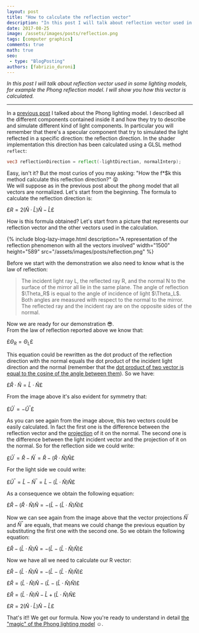 ```yaml
---
layout: post
title: "How to calculate the reflection vector"
description: "In this post I will talk about reflection vector used in some lighting models, for example the Phong reflection model. I will show you how this vector is calculated."
date: 2017-08-25
image: /assets/images/posts/reflection.png
tags: [computer graphics]
comments: true
math: true
seo:
 - type: "BlogPosting"
authors: [fabrizio_duroni] 
---
```


*In this post I will talk about reflection vector used in some lighting models, for example the Phong reflection model. I will show you how this vector is calculated.*

---

In a [previous post](/2017/07/26/phong-lighting-model.html "phong model post") I talked about the Phong lighting model. I described all the different components contained inside it and how they try to describe and simulate different kind of light components. In particular you will remember that there's a specular component that try to simulated the light reflected in a specific direction: the reflection direction. In the shader implementation this direction has been calculated using a GLSL method `reflect`:

```glsl
vec3 reflectionDirection = reflect(-lightDirection, normalInterp);
```

Easy, isn't it? But the most curios of you may asking: "How the f*$k this method calculate this reflection direction?" :stuck_out_tongue_closed_eyes:  
We will suppose as in the previous post about the phong model that all vectors are normalized. Let's start from the beginning. The formula to calculate the reflection direction is:  

£$R = 2({\hat{N}}\cdot{\hat{L}}){\hat{N}} - {\hat{L}}£$

How is this formula obtained? Let's start from a picture that represents our reflection vector and the other vectors
used in the calculation.

{% include blog-lazy-image.html description="A representation of the reflection phenomenon with all the vectors involved" width="1500" height="589" src="/assets/images/posts/reflection.png" %}

Before we start with the demonstration we also need to know what is the law of reflection:

>The incident light ray L, the reflected ray R, and the normal N to the surface of the mirror all lie in the same plane. The angle of reflection $\Theta_R\$ is equal to the angle of incidence of light $\Theta_L\$. Both angles are measured with respect to the normal to the mirror. The reflected ray and the incident ray are on the opposite sides of the normal.

Now we are ready for our demonstration :sunglasses:.  
From the law of reflection reported above we know that:

£$\Theta_R=\Theta_L£$

This equation could be rewritten as the dot product of the reflection direction with the normal equals the dot product of the incident light direction and the normal (remember that the [dot product of two vector is equal to the cosine of the angle between them](https://en.wikipedia.org/wiki/Dot_product "dot product of two vector is equal to the cosine of the angle between them")). So we have:  

£${\hat {R}} \cdot {\hat {N}} = {\hat {L}} \cdot {\hat {N}}£$

From the image above it's also evident for symmetry that:

£${\hat {U}^{\prime}} = -{\hat {U}^{\prime \prime}}£$

As you can see again from the image above, this two vectors could be easily calculated. In fact the first one is the difference between the reflection vector and the [projection](https://en.wikipedia.org/wiki/Vector_projection "vector projection") of it on the normal. The second one is the difference between the light incident vector and the projection of it on the normal. So for the reflection side we could write:

£${\hat {U}^{\prime}} = {\hat {R}} - {\hat {N}^{\prime}} = {\hat {R}} - ({\hat {R}} \cdot {\hat {N}}){\hat {N}}£$  

For the light side we could write:

£${\hat {U}^{\prime \prime}} = {\hat {L}} - {\hat {N}^{\prime \prime}} = {\hat {L}} - ({\hat {L}} \cdot {\hat {N}}){\hat {N}}£$

As a consequence we obtain the following equation:

£${\hat {R}} - ({\hat {R}} \cdot {\hat {N}}){\hat {N}} = -({\hat {L}} - ({\hat {L}} \cdot {\hat {N}}){\hat {N}})£$

Now we can see again from the image above that the vector projections ${\hat {N}^{\prime}}$ and ${\hat {N}^{\prime \prime}}$ are equals, that means we could change the previous equation by substituting the first one with the second one. So we obtain the following equation:

£${\hat {R}} - ({\hat {L}} \cdot {\hat {N}}){\hat {N}} = -({\hat {L}} - ({\hat {L}} \cdot {\hat {N}}){\hat {N}})£$

Now we have all we need to calculate our R vector:

£${\hat {R}} - ({\hat {L}} \cdot {\hat {N}}){\hat {N}} = -({\hat {L}} - ({\hat {L}} \cdot {\hat {N}}){\hat {N}})£$

£${\hat {R}} = ({\hat {L}} \cdot {\hat {N}}){\hat {N}} - ({\hat {L}} - ({\hat {L}} \cdot {\hat {N}}){\hat {N}})£$

£${\hat {R}} = ({\hat {L}} \cdot {\hat {N}}){\hat {N}} - {\hat {L}} + ({\hat {L}} \cdot {\hat {N}}){\hat {N}}£$

£$R = 2({\hat{N}}\cdot{\hat{L}}){\hat{N}} - {\hat{L}}£$

That's it!! We get our formula. Now you're ready to understand in detail [the "magic" of the Phong lighting model](/2017/07/26/phong-lighting-model.html) :relaxed:.
